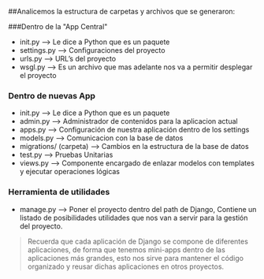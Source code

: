 ##Analicemos la estructura de carpetas y archivos que se generaron:

###Dentro de la "App Central"

* init.py --> Le dice a Python que es un paquete
* settings.py --> Configuraciones del proyecto
* urls.py --> URL’s del proyecto
* wsgl.py --> Es un archivo que mas adelante nos va a permitir desplegar el proyecto

### Dentro de nuevas App
* init.py --> Le dice a Python que es un paquete
* admin.py --> Administrador de contenidos para la aplicacion actual
* apps.py --> Configuración de nuestra aplicación dentro de los settings
* models.py --> Comunicacion con la base de datos
* migrations/ (carpeta) --> Cambios en la estructura de la base de datos
* test.py --> Pruebas Unitarias
* views.py --> Componente encargado de enlazar modelos con templates y ejecutar operaciones lógicas



### Herramienta de utilidades

* manage.py --> Poner el proyecto dentro del path de Django, Contiene un listado de posibilidades utilidades que nos van a servir para la gestión del proyecto.

> Recuerda que cada aplicación de Django se compone de diferentes aplicaciones, de forma que tenemos mini-apps dentro de las aplicaciones más grandes, esto nos sirve para mantener el código organizado y reusar dichas aplicaciones en otros proyectos.